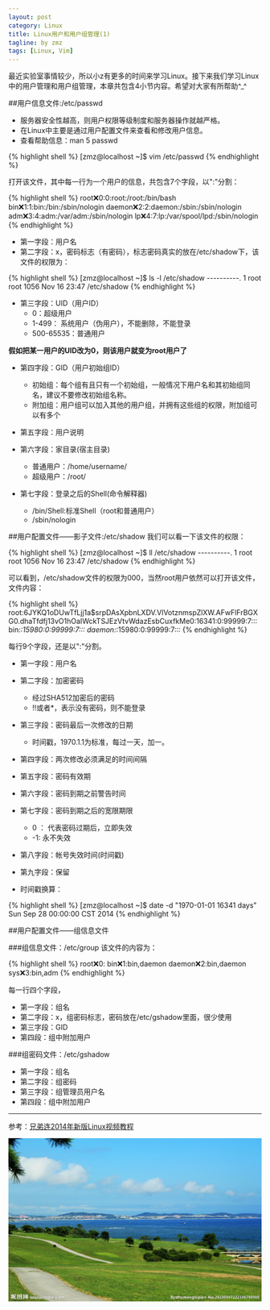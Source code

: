 ```yaml
---
layout: post
category: Linux
title: Linux用户和用户组管理(1)
tagline: by zmz
tags: [Linux, Vim]
---
```


最近实验室事情较少，所以小z有更多的时间来学习Linux。接下来我们学习Linux中的用户管理和用户组管理，本章共包含4小节内容。希望对大家有所帮助^_^

<!--more-->

##用户信息文件:/etc/passwd

+ 服务器安全性越高，则用户权限等级制度和服务器操作就越严格。
+ 在Linux中主要是通过用户配置文件来查看和修改用户信息。
+ 查看帮助信息：man 5 passwd

{% highlight shell %}
[zmz@localhost ~]$ vim /etc/passwd
{% endhighlight %}

打开该文件，其中每一行为一个用户的信息，共包含7个字段，以":"分割：

{% highlight shell %}
root:x:0:0:root:/root:/bin/bash
bin:x:1:1:bin:/bin:/sbin/nologin
daemon:x:2:2:daemon:/sbin:/sbin/nologin
adm:x:3:4:adm:/var/adm:/sbin/nologin
lp:x:4:7:lp:/var/spool/lpd:/sbin/nologin
{% endhighlight %}
	
+ 第一字段：用户名
+ 第二字段：x，密码标志（有密码），标志密码真实的放在/etc/shadow下，该文件的权限为：

{% highlight shell %}
[zmz@localhost ~]$ ls -l /etc/shadow
----------. 1 root root 1056 Nov 16 23:47 /etc/shadow
{% endhighlight %}
	
+ 第三字段：UID（用户ID）
    + 0：超级用户
    + 1-499： 系统用户（伪用户），不能删除，不能登录
    + 500-65535：普通用户
    
 **假如把某一用户的UID改为0，则该用户就变为root用户了**


+ 第四字段：GID（用户初始组ID）
    + 初始组：每个组有且只有一个初始组，一般情况下用户名和其初始组同名，建议不要修改初始组名称。
    + 附加组：用户组可以加入其他的用户组，并拥有这些组的权限，附加组可以有多个
    
+ 第五字段：用户说明
+ 第六字段：家目录(宿主目录)
    + 普通用户：/home/username/
    + 超级用户：/root/
+ 第七字段：登录之后的Shell(命令解释器)
    + /bin/Shell:标准Shell（root和普通用户）
    + /sbin/nologin

##用户配置文件——影子文件:/etc/shadow
我们可以看一下该文件的权限：

{% highlight shell %}
[zmz@localhost ~]$ ll /etc/shadow
----------. 1 root root 1056 Nov 16 23:47 /etc/shadow
{% endhighlight %}

可以看到，/etc/shadow文件的权限为000，当然root用户依然可以打开该文件，文件内容：

{% highlight shell %}
root:$6$JYKQ1oDUwTfLjj1a$srpDAsXpbnLXDV.VlVotznmspZlXW.AFwFlFrBGXG0.dhaTfdfj13vO1hOaIWckTSJEzVtvWdazEsbCuxfkMe0:16341:0:99999:7:::
bin:*:15980:0:99999:7:::
daemon:*:15980:0:99999:7:::
{% endhighlight %}

每行9个字段，还是以":"分割。

+ 第一字段：用户名
+ 第二字段：加密密码
    + 经过SHA512加密后的密码
    + !!或者*，表示没有密码，则不能登录
    
+ 第三字段：密码最后一次修改的日期
    + 时间戳，1970.1.1为标准，每过一天，加一。
+ 第四字段：两次修改必须满足的时间间隔
+ 第五字段：密码有效期
+ 第六字段：密码到期之前警告时间
+ 第七字段：密码到期之后的宽限期限
    + 0 ： 代表密码过期后，立即失效
    + -1: 永不失效
+ 第八字段：帐号失效时间(时间戳)
+ 第九字段：保留
+ 时间戳换算：

{% highlight shell %}
[zmz@localhost ~]$ date -d "1970-01-01 16341 days"
Sun Sep 28 00:00:00 CST 2014
{% endhighlight %}

##用户配置文件——组信息文件

###组信息文件：/etc/group
该文件的内容为：

{% highlight shell %}
root:x:0:
bin:x:1:bin,daemon
daemon:x:2:bin,daemon
sys:x:3:bin,adm
{% endhighlight %}

每一行四个字段，

+ 第一字段：组名
+ 第二字段：x，组密码标志，密码放在/etc/gshadow里面，很少使用
+ 第三字段：GID
+ 第四段：组中附加用户

###组密码文件：/etc/gshadow

+ 第一字段：组名
+ 第二字段：组密码
+ 第三字段：组管理员用户名
+ 第四段：组中附加用户

***

参考：[兄弟连2014年新版Linux视频教程](http://bbs.lampbrother.net/read-htm-tid-161465.html)

![vim logo](/img/user_group_manage.jpg)
